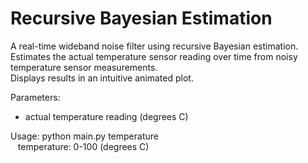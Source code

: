 Recursive Bayesian Estimation
=============================

A real-time wideband noise filter using recursive Bayesian estimation.  
Estimates the actual temperature sensor reading over time from noisy temperature sensor measurements.  
Displays results in an intuitive animated plot.

Parameters:
* actual temperature reading (degrees C)

Usage: python main.py temperature  
&nbsp;&nbsp;
temperature: 0-100 (degrees C)
